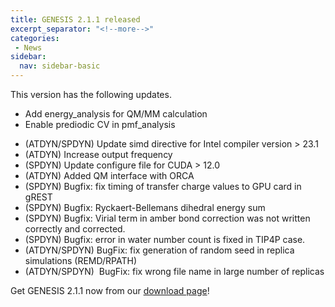 ```yaml
---
title: GENESIS 2.1.1 released
excerpt_separator: "<!--more-->"
categories:
 - News
sidebar:
  nav: sidebar-basic
---
```


This version has the following updates.

-   Add energy_analysis for QM/MM calculation
-   Enable prediodic CV in pmf_analysis
<!--more-->
-   (ATDYN/SPDYN) Update simd directive for Intel compiler version \>
    23.1
-   (ATDYN) Increase output frequency
-   (SPDYN) Update configure file for CUDA \> 12.0
-   (ATDYN) Added QM interface with ORCA
-   (SPDYN) Bugfix: fix timing of transfer charge values to GPU card in
    gREST
-   (SPDYN) Bugfix: Ryckaert-Bellemans dihedral energy sum
-   (SPDYN) Bugfix: Virial term in amber bond correction was not written
    correctly and corrected.
-   (SPDYN) Bugfix: error in water number count is fixed in TIP4P case.
-   (ATDYN/SPDYN) BugFix: fix generation of random seed in replica
    simulations (REMD/RPATH)
-   (ATDYN/SPDYN)  BugFix: fix wrong file name in large number of
    replicas

Get GENESIS 2.1.1 now from our [download
page](https://github.com/genesis-release-r-ccs/genesis/releases/tag/v2.1.1)!
